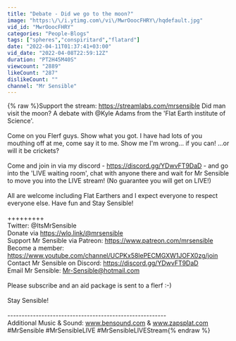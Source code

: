 ```yaml
---
title: "Debate - Did we go to the moon?"
image: "https:\/\/i.ytimg.com\/vi\/MwrOoocFHRY\/hqdefault.jpg"
vid_id: "MwrOoocFHRY"
categories: "People-Blogs"
tags: ["spheres","conspiritard","flatard"]
date: "2022-04-11T01:37:41+03:00"
vid_date: "2022-04-08T22:59:12Z"
duration: "PT2H45M40S"
viewcount: "2889"
likeCount: "287"
dislikeCount: ""
channel: "Mr Sensible"
---
```

{% raw %}Support the stream: <a rel="nofollow" target="blank" href="https://streamlabs.com/mrsensible">https://streamlabs.com/mrsensible</a> Did man visit the moon? A debate with @Kyle Adams from the 'Flat Earth institute of Science'.<br /><br />Come on you Flerf guys. Show what you got. I have had lots of you mouthing off at me, come say it to me. Show me I'm wrong... if you can!  ...or will it be crickets?<br /><br />Come and join in via my discord - <a rel="nofollow" target="blank" href="https://discord.gg/YDwvFT9DaD">https://discord.gg/YDwvFT9DaD</a> - and go into the 'LIVE waiting room', chat with anyone there and wait for Mr Sensible to move you into the LIVE stream! (No guarantee you will get on LIVE!)<br /><br />All are welcome including Flat Earthers and I expect everyone to respect everyone else.  Have fun and Stay Sensible! <br /><br /> +++++++++ <br />Twitter: @ItsMrSensible<br />Donate via <a rel="nofollow" target="blank" href="https://wlo.link/@mrsensible">https://wlo.link/@mrsensible</a><br />Support Mr Sensible via Patreon: <a rel="nofollow" target="blank" href="https://www.patreon.com/mrsensible">https://www.patreon.com/mrsensible</a> <br />Become a member: <a rel="nofollow" target="blank" href="https://www.youtube.com/channel/UCPKx58lePECMGXW1JOFX0zg/join">https://www.youtube.com/channel/UCPKx58lePECMGXW1JOFX0zg/join</a><br />Contact Mr Sensible on Discord: <a rel="nofollow" target="blank" href="https://discord.gg/YDwvFT9DaD">https://discord.gg/YDwvFT9DaD</a><br />Email Mr Sensible: Mr-Sensible@hotmail.com<br /><br />Please subscribe and an aid package is sent to a flerf :-)<br /><br />Stay Sensible!<br /><br />--------------------------------------------------------<br />Additional Music &amp; Sound: www.bensound.com &amp; www.zapsplat.com<br />#MrSensible #MrSensibleLIVE #MrSensibleLIVEStream{% endraw %}
